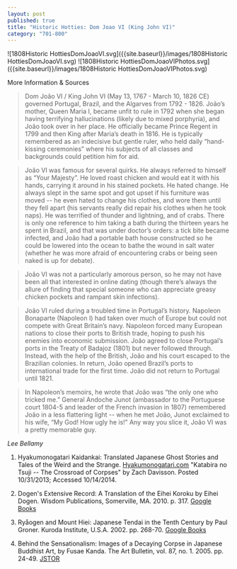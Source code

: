 ```yaml
---
layout: post
published: true
title: "Historic Hotties: Dom Joao VI (King John VI)"
category: "701-800"
---
```



![1808Historic HottiesDomJoaoVI.svg]({{site.baseurl}}/images/1808Historic HottiesDomJoaoVI.svg)
![1808Historic HottiesDomJoaoVIPhotos.svg]({{site.baseurl}}/images/1808Historic HottiesDomJoaoVIPhotos.svg)

More Information & Sources

> Dom João VI / King John VI (May 13, 1767 - March 10, 1826 CE) governed Portugal, Brazil, and the Algarves from 1792 - 1826. João’s mother, Queen Maria I, became unfit to rule in 1792 when she began having terrifying hallucinations (likely due to mixed porphyria), and João took over in her place. He officially became Prince Regent in 1799 and then King after Maria’s death in 1816. He is typically remembered as an indecisive but gentle ruler, who held daily “hand-kissing ceremonies” where his subjects of all classes and backgrounds could petition him for aid.

> João VI was famous for several quirks. He always referred to himself as “Your Majesty”. He loved roast chicken and would eat it with his hands, carrying it around in his stained pockets. He hated change. He always slept in the same spot and got upset if his furniture was moved -- he even hated to change his clothes, and wore them until they fell apart (his servants really did repair his clothes when he took naps). He was terrified of thunder and lightning, and of crabs. There is only one reference to him taking a bath during the thirteen years he spent in Brazil, and that was under doctor’s orders: a tick bite became infected, and João had a portable bath house constructed so he could be lowered into the ocean to bathe the wound in salt water (whether he was more afraid of encountering crabs or being seen naked is up for debate).

> João VI was not a particularly amorous person, so he may not have been all that interested in online dating (though there’s always the allure of finding that special someone who can appreciate greasy chicken pockets and rampant skin infections).

> João VI ruled during a troubled time in Portugal’s history. Napoleon Bonaparte (Napoleon I) had taken over much of Europe but could not compete with Great Britain’s navy. Napoleon forced many European nations to close their ports to British trade, hoping to push his enemies into economic submission. João agreed to close Portugal’s ports in the Treaty of Badajoz (1801)  but never followed through. Instead, with the help of the British, João and his court escaped to the Brazilian colonies. In return, João opened Brazil’s ports to international trade for the first time. João did not return to Portugal until 1821.

> In Napoleon’s memoirs, he wrote that João was “the only one who tricked me.” General Andoche Junot (ambassador to the Portuguese court 1804-5 and leader of the French invasion in 1807) remembered João in a less flattering light -- when he met João, Junot exclaimed to his wife, “My God! How ugly he is!” Any way you slice it, João VI was a pretty memorable guy.

_Lee Bellamy_

1. Hyakumonogatari Kaidankai: Translated Japanese Ghost Stories and Tales of the Weird and the Strange. [Hyakumonogatari.com](http://hyakumonogatari.com/2013/10/31/katabira-no-tsuji-the-crossroad-of-corpses/) "Katabira no Tsuji -- The Crossroad of Corpses" by Zach Davisson. Posted 10/31/2013; Accessed 10/14/2014.

2. Dogen's Extensive Record: A Translation of the Eihei Koroku by Eihei Dogen. Wisdom Publications, Somerville, MA. 2010. p. 317. [Google Books](https://books.google.com/books?id=9nqqLwjgzQoC&pg=PA317&lpg=PA317&dq=empress+tachibana&source=bl&ots=Y7vuDkuJNG&sig=20Lmary09OLh0sO2XRWg0Bw9v0A&hl=en&sa=X&ei=JmM9VLHJDIf4yATtw4GoDQ&ved=0CEsQ6AEwBw#v=onepage&q=empress%20tachibana&f=false)

3. Ryåogen and Mount Hiei: Japanese Tendai in the Tenth Century by Paul Groner. Kuroda Institute, U.S.A. 2002. pp. 268-70. [Google Books](https://books.google.com/books?id=B1eVBPvvFMgC&pg=PA268&dq=tachibana+kachiko&hl=en&sa=X&ei=pv4-VMXdHsX2yQSUuoJI&ved=0CB8Q6AEwAA#v=onepage&q=tachibana%20kachiko&f=false)

4. Behind the Sensationalism: Images of a Decaying Corpse in Japanese Buddhist Art, by Fusae Kanda. The Art Bulletin, vol. 87, no. 1. 2005. pp. 24-49. [JSTOR](http://www.jstor.org/discover/10.2307/25067154?searchUri=%2Faction%2FdoBasicSearch%3FQuery%3D%2528Behind%2Bthe%2BSensationalism%253A%2BImages%2Bof%2Ba%2BDecaying%2BCorpse%2Bin%2BJapanese%2BBuddhist%2BArt%252C%26amp%3Bprq%3D%2528Behind%2Bthe%2BSensationalism%253A%2BImages%2Bof%2Ba%2BDecaying%2BCorpse%2Bin%2BJapanese%2BBuddhist%2BArt%252C%2Bby%2BFusae%2BKanda.%2BThe%2BArt%2BBulletin%252C%2Bvol.%2B87%252C%2Bno.%2B1%252C%2B2005.%2Bpp.%2B24-49.%2529%2BAND%2Biid%253A%252810.2307%252Fi30234026%2529%26amp%3Bgroup%3Dnone%26amp%3Bso%3Drel%26amp%3Bhp%3D25%26amp%3Bfc%3Doff%26amp%3Bwc%3Don&resultItemClick=true&Search=yes&searchText=%2528Behind&searchText=the&searchText=Sensationalism%253A&searchText=Images&searchText=of&searchText=a&searchText=Decaying&searchText=Corpse&searchText=in&searchText=Japanese&searchText=Buddhist&searchText=Art%252C%2529&uid=3739928&uid=2129&uid=2134&uid=2&uid=70&uid=4&uid=3739256&sid=21106566079563)